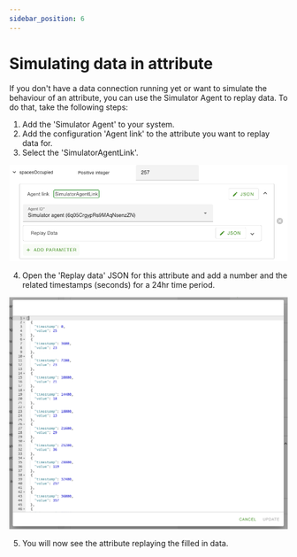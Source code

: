 ```yaml
---
sidebar_position: 6
---
```


# Simulating data in attribute

If you don't have a data connection running yet or want to simulate the behaviour of an attribute, you can use the Simulator Agent to replay data. To do that, take the following steps:
1. Add the 'Simulator Agent' to your system.
2. Add the configuration 'Agent link' to the attribute you want to replay data for.
3. Select the 'SimulatorAgentLink'.

![SimulatorAgentLink](img/simulator-agent-link.png)

4. Open the 'Replay data' JSON for this attribute and add a number and the related timestamps (seconds) for a 24hr time period.

![Replay data](img/replay-data.png)

5. You will now see the attribute replaying the filled in data.
